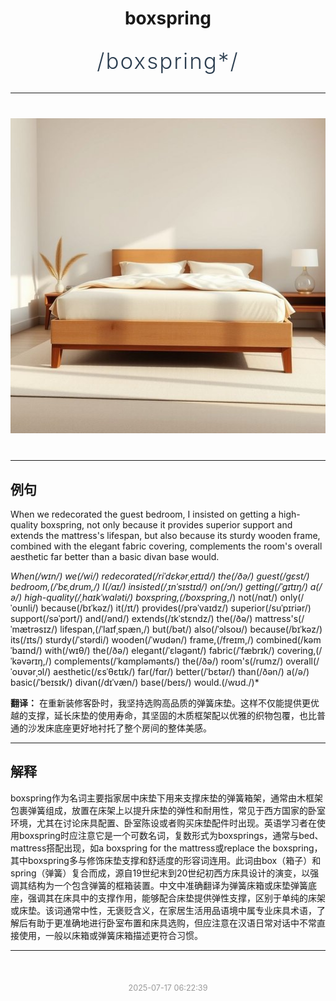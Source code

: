 <div align="center">

# boxspring

<div style="margin: 30px 0;">
<h1 style="font-size: 2.5em; font-weight: 300; letter-spacing: 2px; margin: 0; color: #2c3e50;">
/boxspring*/
</h1>
</div>

</div>

---

<div align="center" style="margin: 40px 0;">

![boxspring](images/boxspring.png)

</div>

---

## 例句

When we redecorated the guest bedroom, I insisted on getting a high-quality boxspring, not only because it provides superior support and extends the mattress's lifespan, but also because its sturdy wooden frame, combined with the elegant fabric covering, complements the room's overall aesthetic far better than a basic divan base would.

*When(/wɪn/) we(/wi/) redecorated(/riˈdɛkərˌeɪtɪd/) the(/ðə/) guest(/gɛst/) bedroom,(/ˈbɛˌdrum,/) I(/aɪ/) insisted(/ˌɪnˈsɪstɪd/) on(/ɔn/) getting(/ˈgɪtɪŋ/) a(/ə/) high-quality(/ˌhaɪkˈwɑləti/) boxspring,(/boxspring*,/) not(/nɑt/) only(/ˈoʊnli/) because(/bɪˈkəz/) it(/ɪt/) provides(/prəˈvaɪdz/) superior(/suˈpɪriər/) support(/səˈpɔrt/) and(/ənd/) extends(/ɪkˈstɛndz/) the(/ðə/) mattress's(/ˈmætrəsɪz/) lifespan,(/ˈlaɪfˌspæn,/) but(/bət/) also(/ˈɔlsoʊ/) because(/bɪˈkəz/) its(/ɪts/) sturdy(/ˈstərdi/) wooden(/ˈwʊdən/) frame,(/freɪm,/) combined(/kəmˈbaɪnd/) with(/wɪθ/) the(/ðə/) elegant(/ˈɛləgənt/) fabric(/ˈfæbrɪk/) covering,(/ˈkəvərɪŋ,/) complements(/ˈkɑmpləmənts/) the(/ðə/) room's(/rumz/) overall(/ˈoʊvərˌɔl/) aesthetic(/ɛsˈθɛtɪk/) far(/fɑr/) better(/ˈbɛtər/) than(/ðən/) a(/ə/) basic(/ˈbeɪsɪk/) divan(/dɪˈvæn/) base(/beɪs/) would.(/wʊd./)*

**翻译：** 在重新装修客卧时，我坚持选购高品质的弹簧床垫。这样不仅能提供更优越的支撑，延长床垫的使用寿命，其坚固的木质框架配以优雅的织物包覆，也比普通的沙发床底座更好地衬托了整个房间的整体美感。

---

## 解释

boxspring作为名词主要指家居中床垫下用来支撑床垫的弹簧箱架，通常由木框架包裹弹簧组成，放置在床架上以提升床垫的弹性和耐用性，常见于西方国家的卧室环境，尤其在讨论床具配置、卧室陈设或者购买床垫配件时出现。英语学习者在使用boxspring时应注意它是一个可数名词，复数形式为boxsprings，通常与bed、mattress搭配出现，如a boxspring for the mattress或replace the boxspring，其中boxspring多与修饰床垫支撑和舒适度的形容词连用。此词由box（箱子）和spring（弹簧）复合而成，源自19世纪末到20世纪初西方床具设计的演变，以强调其结构为一个包含弹簧的框箱装置。中文中准确翻译为弹簧床箱或床垫弹簧底座，强调其在床具中的支撑作用，能够配合床垫提供弹性支撑，区别于单纯的床架或床垫。该词通常中性，无褒贬含义，在家居生活用品语境中属专业床具术语，了解后有助于更准确地进行卧室布置和床具选购，但应注意在汉语日常对话中不常直接使用，一般以床箱或弹簧床箱描述更符合习惯。


---

<div align="center" style="margin-top: 50px;">
<small style="color: #999; font-size: 0.9em;">2025-07-17 06:22:39</small>
</div>
